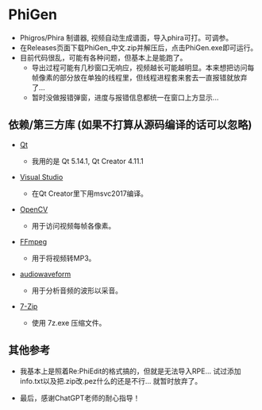 # PhiGen
- Phigros/Phira 制谱器, 视频自动生成谱面，导入phira可打。可调参。
- 在Releases页面下载PhiGen_中文.zip并解压后，点击PhiGen.exe即可运行。
- 目前代码很乱，可能有各种问题，但基本上是能跑了。 
  - 导出过程可能有几秒窗口无响应，视频越长可能越明显。本来想把访问每帧像素的部分放在单独的线程里，但线程进程套来套去一直报错就放弃了...
  - 暂时没做报错弹窗，进度与报错信息都统一在窗口上方显示...

## 依赖/第三方库 (如果不打算从源码编译的话可以忽略)

- [Qt](https://www.qt.io/)
  - 我用的是 Qt 5.14.1, Qt Creator 4.11.1

- [Visual Studio](https://visualstudio.microsoft.com/vs/older-downloads/)
  - 在Qt Creator里下用msvc2017编译。

- [OpenCV](https://opencv.org/releases/)
  - 用于访问视频每帧各像素。

- [FFmpeg](https://ffmpeg.org/)
  - 用于将视频转MP3。

- [audiowaveform](https://github.com/bbc/audiowaveform)
  - 用于分析音频的波形以采音。

- [7-Zip](https://www.7-zip.org/)
  - 使用 7z.exe 压缩文件。

## 其他参考

- 我基本上是照着Re:PhiEdit的格式搞的，但就是无法导入RPE... 试过添加info.txt以及把.zip改.pez什么的还是不行... 就暂时放弃了。

- 最后，感谢ChatGPT老师的耐心指导！
